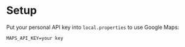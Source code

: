 # Setup

Put your personal API key into `local.properties` to use Google Maps:

```
MAPS_API_KEY=your key
```
